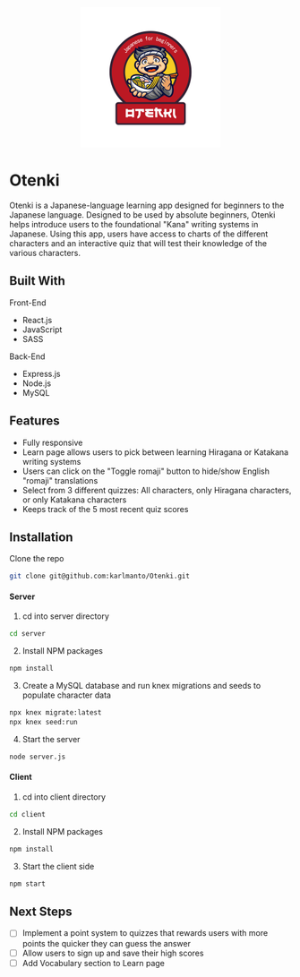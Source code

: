 <div align="center">
    <img src="client/src/assets/images/logo.svg" alt="Logo" width="250" height="250">
</div>



# Otenki

Otenki is a Japanese-language learning app designed for beginners to the Japanese language. Designed to be used by absolute beginners, Otenki helps introduce users
to the foundational "Kana" writing systems in Japanese. Using this app, users have access to charts of the different characters and an interactive quiz that will test
their knowledge of the various characters.



## Built With

Front-End
* React.js
* JavaScript
* SASS

Back-End
* Express.js
* Node.js
* MySQL



## Features
* Fully responsive
* Learn page allows users to pick between learning Hiragana or Katakana writing systems
* Users can click on the "Toggle romaji" button to hide/show English "romaji" translations
* Select from 3 different quizzes: All characters, only Hiragana characters, or only Katakana characters
* Keeps track of the 5 most recent quiz scores




## Installation

Clone the repo 
   ```sh
   git clone git@github.com:karlmanto/Otenki.git
   ```

#### Server

1. cd into server directory
 ```sh
 cd server
 ```
2. Install NPM packages
 ```sh
 npm install
 ```
3. Create a MySQL database and run knex migrations and seeds to populate character data
 ```sh
 npx knex migrate:latest
 npx knex seed:run
 ```
4. Start the server
 ```sh
 node server.js
 ```
   
#### Client

1. cd into client directory
  ```sh
  cd client
  ```
2. Install NPM packages
  ```sh
  npm install
  ```
3. Start the client side
  ```sh
  npm start
  ```


## Next Steps

- [ ] Implement a point system to quizzes that rewards users with more points the quicker they can guess the answer
- [ ] Allow users to sign up and save their high scores
- [ ] Add Vocabulary section to Learn page